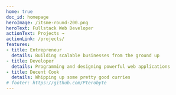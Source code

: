 ```yaml
---
home: true
doc_id: homepage
heroImage: /itsme-round-200.png
heroText: Fullstack Web Developer
actionText: Projects →
actionLink: /projects/
features:
- title: Entrepreneur
  details: Building scalable businesses from the ground up
- title: Developer
  details: Programming and designing powerful web applications
- title: Decent Cook
  details: Whipping up some pretty good curries
# footer: https://github.com/Pterobyte
---
```

